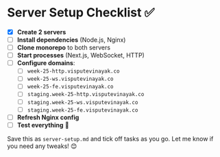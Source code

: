 # Server Setup Checklist ✅

- [x] **Create 2 servers**
- [ ] **Install dependencies** (Node.js, Nginx)
- [ ] **Clone monorepo** to both servers
- [ ] **Start processes** (Next.js, WebSocket, HTTP)
- [ ] **Configure domains**:
  - [ ] `week-25-http.visputevinayak.co`
  - [ ] `week-25-ws.visputevinayak.co`
  - [ ] `week-25-fe.visputevinayak.co`
  - [ ] `staging.week-25-http.visputevinayak.co`
  - [ ] `staging.week-25-ws.visputevinayak.co`
  - [ ] `staging.week-25-fe.visputevinayak.co`
- [ ] **Refresh Nginx config**
- [ ] **Test everything** 🚀

Save this as `server-setup.md` and tick off tasks as you go. Let me know if you need any tweaks! 😊

